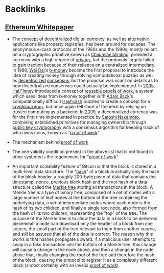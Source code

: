 
# Backlinks
## [Ethereum Whitepaper](<Ethereum Whitepaper.md>)
- The concept of decentralized digital currency, as well as alternative applications like property registries, has been around for decades. The anonymous e-cash protocols of the 1980s and the 1990s, mostly reliant on a cryptographic primitive known as [Chaumian blinding](<Chaumian blinding.md>), provided a currency with a high degree of [privacy](<privacy.md>), but the protocols largely failed to gain traction because of their reliance on a centralized intermediary. In 1998, [Wei Dai](<Wei Dai.md>)'s [b-money](<b-money.md>) became the first proposal to introduce the idea of creating money through solving computational puzzles as well as [decentralized](<decentralized.md>) [consensus](<consensus.md>), but the proposal was scant on details as to how decentralized consensus could actually be implemented. In [2005](<2005.md>), [Hal Finney](<Hal Finney.md>) introduced a concept of [reusable proofs of work](http://nakamotoinstitute.org/finney/rpow/), a system which uses ideas from b-money together with [Adam Back](<Adam Back.md>)'s computationally difficult [Hashcash](<Hashcash.md>) puzzles to create a concept for a [cryptocurrency](<cryptocurrency.md>), but once again fell short of the ideal by relying on trusted computing as a backend. In [2009](<2009.md>), a decentralized currency was for the first time implemented in practice by [Satoshi Nakamoto](<Satoshi Nakamoto.md>), combining established primitives for managing ownership through [public key cryptography](<public key cryptography.md>) with a consensus algorithm for keeping track of who owns coins, known as "[proof of work](<proof of work.md>)"

- The mechanism behind [proof of work](<proof of work.md>)

- The one validity condition present in the above list that is not found in other systems is the requirement for "[proof of work](<proof of work.md>)"

- An important scalability feature of Bitcoin is that the block is stored in a multi-level data structure. The "[hash](<hash.md>)" of a block is actually only the hash of the block header, a roughly 200-byte piece of data that contains the timestamp, nonce, previous block hash and the root hash of a data structure called the [Merkle tree](<Merkle tree.md>) storing all transactions in the block. A Merkle tree is a type of binary tree, composed of a set of nodes with a large number of leaf nodes at the bottom of the tree containing the underlying data, a set of intermediate nodes where each node is the hash of its two children, and finally a single root node, also formed from the hash of its two children, representing the "top" of the tree. The purpose of the Merkle tree is to allow the data in a block to be delivered piecemeal: a node can download only the header of a block from one source, the small part of the tree relevant to them from another source, and still be assured that all of the data is correct. The reason why this works is that hashes propagate upward: if a malicious user attempts to swap in a fake transaction into the bottom of a Merkle tree, this change will cause a change in the node above, and then a change in the node above that, finally changing the root of the tree and therefore the hash of the block, causing the protocol to register it as a completely different block (almost certainly with an invalid [proof of work](<proof of work.md>))


